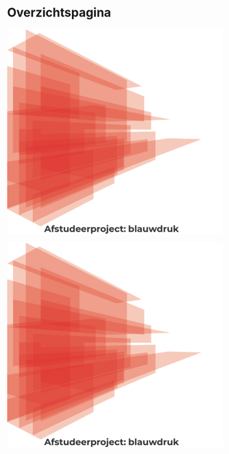 # Overzichtspagina


![Afstudeerproject: Blauwdruk](content/hoofdbeeld.png)


![Afstudeerproject: Blauwdruk](content/hoofdbeeld.svg)